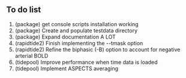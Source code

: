 To do list
----------

1. (package) get console scripts installation working
2. (package) Create and populate testdata directory
3. (package) Expand documentation A LOT
4. (rapidtide2) Finish implementing the --tmask option
5. (rapidtide2) Refine the biphasic (-B) option to account for negative arterial BOLD
6. (tidepool) Improve performance when time data is loaded
7. (tidepool) Implement ASPECTS averaging

